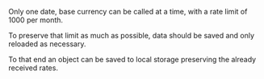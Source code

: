 Only one date, base currency can be called at a time, with a rate limit of 1000 per month.

To preserve that limit as much as possible, data should be saved and only reloaded as necessary.

To that end an object can be saved to local storage preserving the already received rates.
